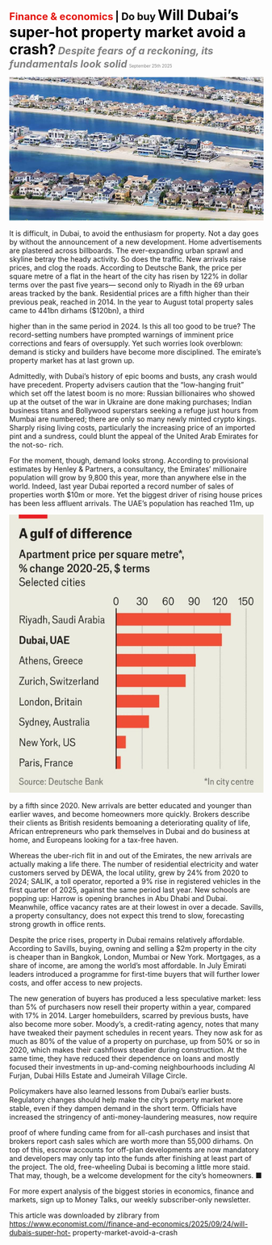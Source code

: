 <span style="color:#E3120B; font-size:14.9pt; font-weight:bold;">Finance & economics</span> <span style="color:#000000; font-size:14.9pt; font-weight:bold;">| Do buy</span>
<span style="color:#000000; font-size:21.0pt; font-weight:bold;">Will Dubai’s super-hot property market avoid a crash?</span>
<span style="color:#808080; font-size:14.9pt; font-weight:bold; font-style:italic;">Despite fears of a reckoning, its fundamentals look solid</span>
<span style="color:#808080; font-size:6.2pt;">September 25th 2025</span>

![](../images/060_Will_Dubais_super-hot_property_market_avoid_a_crash/p0256_img01.jpeg)

It is difficult, in Dubai, to avoid the enthusiasm for property. Not a day goes by without the announcement of a new development. Home advertisements are plastered across billboards. The ever-expanding urban sprawl and skyline betray the heady activity. So does the traffic. New arrivals raise prices, and clog the roads. According to Deutsche Bank, the price per square metre of a flat in the heart of the city has risen by 122% in dollar terms over the past five years— second only to Riyadh in the 69 urban areas tracked by the bank. Residential prices are a fifth higher than their previous peak, reached in 2014. In the year to August total property sales came to 441bn dirhams ($120bn), a third

higher than in the same period in 2024. Is this all too good to be true? The record-setting numbers have prompted warnings of imminent price corrections and fears of oversupply. Yet such worries look overblown: demand is sticky and builders have become more disciplined. The emirate’s property market has at last grown up.

Admittedly, with Dubai’s history of epic booms and busts, any crash would have precedent. Property advisers caution that the “low-hanging fruit” which set off the latest boom is no more: Russian billionaires who showed up at the outset of the war in Ukraine are done making purchases; Indian business titans and Bollywood superstars seeking a refuge just hours from Mumbai are numbered; there are only so many newly minted crypto kings. Sharply rising living costs, particularly the increasing price of an imported pint and a sundress, could blunt the appeal of the United Arab Emirates for the not-so- rich.

For the moment, though, demand looks strong. According to provisional estimates by Henley & Partners, a consultancy, the Emirates’ millionaire population will grow by 9,800 this year, more than anywhere else in the world. Indeed, last year Dubai reported a record number of sales of properties worth $10m or more. Yet the biggest driver of rising house prices has been less affluent arrivals. The UAE’s population has reached 11m, up

![](../images/060_Will_Dubais_super-hot_property_market_avoid_a_crash/p0257_img01.jpeg)

by a fifth since 2020. New arrivals are better educated and younger than earlier waves, and become homeowners more quickly. Brokers describe their clients as British residents bemoaning a deteriorating quality of life, African entrepreneurs who park themselves in Dubai and do business at home, and Europeans looking for a tax-free haven.

Whereas the uber-rich flit in and out of the Emirates, the new arrivals are actually making a life there. The number of residential electricity and water customers served by DEWA, the local utility, grew by 24% from 2020 to 2024; SALIK, a toll operator, reported a 9% rise in registered vehicles in the first quarter of 2025, against the same period last year. New schools are popping up: Harrow is opening branches in Abu Dhabi and Dubai. Meanwhile, office vacancy rates are at their lowest in over a decade. Savills, a property consultancy, does not expect this trend to slow, forecasting strong growth in office rents.

Despite the price rises, property in Dubai remains relatively affordable. According to Savills, buying, owning and selling a $2m property in the city is cheaper than in Bangkok, London, Mumbai or New York. Mortgages, as a share of income, are among the world’s most affordable. In July Emirati leaders introduced a programme for first-time buyers that will further lower costs, and offer access to new projects.

The new generation of buyers has produced a less speculative market: less than 5% of purchasers now resell their property within a year, compared with 17% in 2014. Larger homebuilders, scarred by previous busts, have also become more sober. Moody’s, a credit-rating agency, notes that many have tweaked their payment schedules in recent years. They now ask for as much as 80% of the value of a property on purchase, up from 50% or so in 2020, which makes their cashflows steadier during construction. At the same time, they have reduced their dependence on loans and mostly focused their investments in up-and-coming neighbourhoods including Al Furjan, Dubai Hills Estate and Jumeirah Village Circle.

Policymakers have also learned lessons from Dubai’s earlier busts. Regulatory changes should help make the city’s property market more stable, even if they dampen demand in the short term. Officials have increased the stringency of anti-money-laundering measures, now require

proof of where funding came from for all-cash purchases and insist that brokers report cash sales which are worth more than 55,000 dirhams. On top of this, escrow accounts for off-plan developments are now mandatory and developers may only tap into the funds after finishing at least part of the project. The old, free-wheeling Dubai is becoming a little more staid. That may, though, be a welcome development for the city’s homeowners. ■

For more expert analysis of the biggest stories in economics, finance and markets, sign up to Money Talks, our weekly subscriber-only newsletter.

This article was downloaded by zlibrary from https://www.economist.com//finance-and-economics/2025/09/24/will-dubais-super-hot- property-market-avoid-a-crash